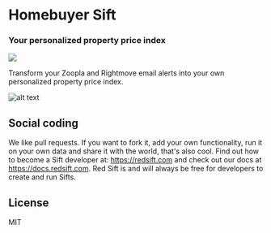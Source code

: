 # Homebuyer Sift
### Your personalized property price index

[<img src="http://static.redsift.io/assets/icons/deploy.svg">](https://dashboard.redsift.cloud/catalogue)

Transform your Zoopla and Rightmove email alerts into your own personalized property price index.

![alt text](https://static.redsift.io/assets/sifts/sift-homebuyer/homebuyer-animated.gif "Taxi Sift")

## Social coding
We like pull requests. If you want to fork it, add your own functionality, run it on your own data  and share it with the world, that's also cool. 
Find out how to become a Sift developer at: https://redsift.com and check out our docs at https://docs.redsift.com. 
Red Sift is and will always be free for developers to create and run Sifts.

## License
MIT
